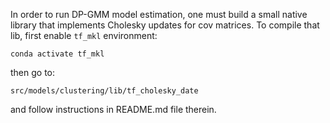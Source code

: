 In order to run DP-GMM model estimation, one must build a small native library that implements Cholesky updates for cov matrices. 
To compile that lib, first enable ```tf_mkl``` environment:
```
conda activate tf_mkl
```
then go to:
```
src/models/clustering/lib/tf_cholesky_date
```
and follow instructions in README.md file therein.
